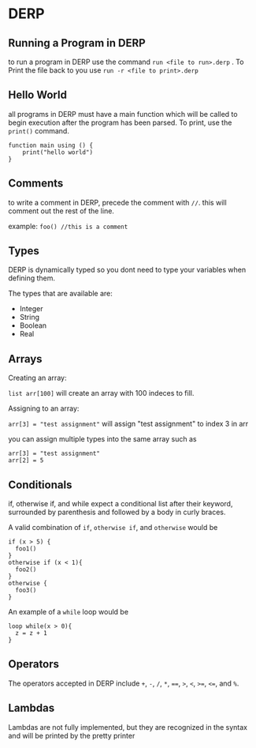 # DERP
## Running a Program in DERP
to run a program in DERP use the command `run <file to run>.derp` . To Print the file back to you use `run -r <file to print>.derp`


## Hello World
all programs in DERP must have a main function which will be called to begin execution after the program has been parsed.
To print, use the `print()` command.
```
function main using () {
	print("hello world")
}
```

## Comments
to write a comment in DERP, precede the comment with `//`. this will comment out the rest of the line.

example:
`foo() //this is a comment`
## Types
DERP is dynamically typed so you dont need to type your variables when defining them.

The types that are available are:
- Integer
- String
- Boolean
- Real

## Arrays
Creating an array:

`list arr[100]` will create an array with 100 indeces to fill.

Assigning to an array:

`arr[3] = "test assignment"` will assign "test assignment" to index 3 in arr

you can assign multiple types into the same array such as

```
arr[3] = "test assignment"
arr[2] = 5
 ```


## Conditionals
if, otherwise if, and while expect a conditional list after their keyword, surrounded by parenthesis and followed by a body in curly braces.

A valid combination of `if`, `otherwise if`, and `otherwise`  would be
```
if (x > 5) {
  foo1()
}
otherwise if (x < 1){
  foo2()
}
otherwise {
  foo3()
}
```

An example of a `while` loop would be
```
loop while(x > 0){
  z = z + 1
}
```


## Operators
The operators accepted in DERP include `+`, `-`, `/`, `*`, `==`, `>`, `<`, `>=`, `<=`, and `%`.

## Lambdas
Lambdas are not fully implemented, but they are recognized in the syntax and will be printed by the pretty printer